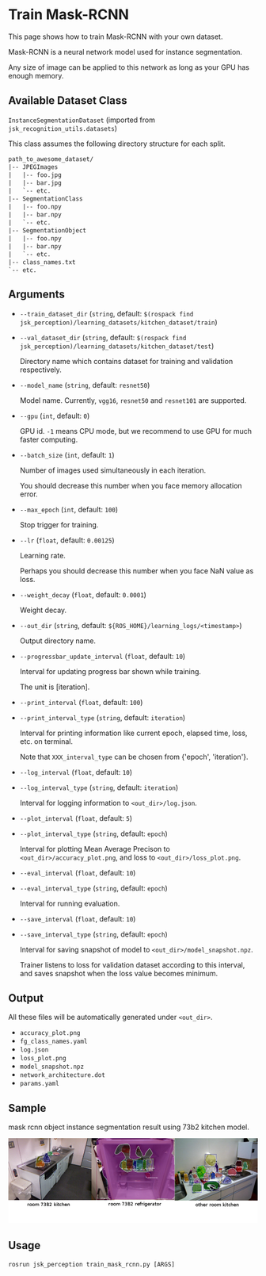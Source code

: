 # Train Mask-RCNN

This page shows how to train Mask-RCNN with your own dataset.

Mask-RCNN is a neural network model used for instance segmentation.

Any size of image can be applied to this network as long as your GPU has enough memory.


## Available Dataset Class

`InstanceSegmentationDataset` (imported from `jsk_recognition_utils.datasets`)

This class assumes the following directory structure for each split.

```
path_to_awesome_dataset/
|-- JPEGImages
|   |-- foo.jpg
|   |-- bar.jpg
|   `-- etc.
|-- SegmentationClass
|   |-- foo.npy
|   |-- bar.npy
|   `-- etc.
|-- SegmentationObject
|   |-- foo.npy
|   |-- bar.npy
|   `-- etc.
|-- class_names.txt
`-- etc.
```

## Arguments

- `--train_dataset_dir` (`string`, default: `$(rospack find jsk_perception)/learning_datasets/kitchen_dataset/train`)
- `--val_dataset_dir` (`string`, default: `$(rospack find jsk_perception)/learning_datasets/kitchen_dataset/test`)

  Directory name which contains dataset for training and validation respectively.

- `--model_name` (`string`, default: `resnet50`)

  Model name. Currently, `vgg16`, `resnet50` and `resnet101` are supported.

- `--gpu` (`int`, default: `0`)

  GPU id. `-1` means CPU mode, but we recommend to use GPU for much faster computing.

- `--batch_size` (`int`, default: `1`)

  Number of images used simultaneously in each iteration.

  You should decrease this number when you face memory allocation error.

- `--max_epoch` (`int`, default: `100`)

  Stop trigger for training.

- `--lr` (`float`, default: `0.00125`)

  Learning rate.

  Perhaps you should decrease this number when you face NaN value as loss.

- `--weight_decay` (`float`, default: `0.0001`)

  Weight decay.

- `--out_dir` (`string`, default: `${ROS_HOME}/learning_logs/<timestamp>`)

  Output directory name.

- `--progressbar_update_interval` (`float`, default: `10`)

  Interval for updating progress bar shown while training.

  The unit is [iteration].

- `--print_interval` (`float`, default: `100`)
- `--print_interval_type` (`string`, default: `iteration`)

  Interval for printing information like current epoch, elapsed time, loss, etc. on terminal.

  Note that `XXX_interval_type` can be chosen from {'epoch', 'iteration'}.

- `--log_interval` (`float`, default: `10`)
- `--log_interval_type` (`string`, default: `iteration`)

  Interval for logging information to `<out_dir>/log.json`.

- `--plot_interval` (`float`, default: `5`)
- `--plot_interval_type` (`string`, default: `epoch`)

  Interval for plotting Mean Average Precison to `<out_dir>/accuracy_plot.png`, and loss to `<out_dir>/loss_plot.png`.

- `--eval_interval` (`float`, default: `10`)
- `--eval_interval_type` (`string`, default: `epoch`)

  Interval for running evaluation.

- `--save_interval` (`float`, default: `10`)
- `--save_interval_type` (`string`, default: `epoch`)

  Interval for saving snapshot of model to `<out_dir>/model_snapshot.npz`.

  Trainer listens to loss for validation dataset according to this interval, and saves snapshot when the loss value becomes minimum.


Output
------

All these files will be automatically generated under `<out_dir>`.

- `accuracy_plot.png`
- `fg_class_names.yaml`
- `log.json`
- `loss_plot.png`
- `model_snapshot.npz`
- `network_architecture.dot`
- `params.yaml`


Sample
-----

mask rcnn object instance segmentation result using 73b2 kitchen model.

[![](.readme/gallery_73b2_kitchen_mask_rcnn.jpg)](https://jsk-recognition.readthedocs.io/en/latest/jsk_perception/training_scripts/73b2_kitchen_mask_rcnn_result.html)


Usage
-----

```
rosrun jsk_perception train_mask_rcnn.py [ARGS]
```
